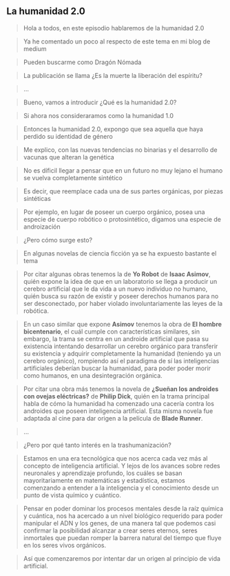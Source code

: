 ## La humanidad 2.0

> Hola a todos, en este episodio hablaremos de la humanidad 2.0

> Ya he comentado un poco al respecto de este tema en mi blog de medium

> Pueden buscarme como Dragón Nómada

> La publicación se llama ¿Es la muerte la liberación del espíritu?

> ...

> Bueno, vamos a introducir ¿Qué es la humanidad 2.0?

> Si ahora nos consideraramos como la humanidad 1.0

> Entonces la humanidad 2.0, expongo que sea aquella que haya perdido su identidad de género

> Me explico, con las nuevas tendencias no binarias y el desarrollo de vacunas que alteran la genética

> No es díficil llegar a pensar que en un futuro no muy lejano el humano se vuelva completamente sintético

> Es decir, que reemplace cada una de sus partes orgánicas, por piezas sintéticas

> Por ejemplo, en lugar de poseer un cuerpo orgánico, posea una especie de cuerpo robótico o protosintético, digamos una especie de androización

> ¿Pero cómo surge esto?

> En algunas novelas de ciencia ficción ya se ha expuesto bastante el tema

> Por citar algunas obras tenemos la de **Yo Robot** de **Isaac Asimov**, quién expone la idea de que en un laboratorio se llega a producir un cerebro artificial que le da vida a un nuevo individuo no humano, quién busca su razón de existir y poseer derechos humanos para no ser desconectado, por haber violado involuntariamente las leyes de la robótica.

> En un caso similar que expone **Asimov** tenemos la obra de **El hombre bicentenario**, el cuál cumple con características similares, sin embargo, la trama se centra en un androide artificial que pasa su existencia intentando desarrollar un cerebro orgánico para transferir su existencia y adquirir completamente la humanidad (teniendo ya un cerebro orgánico), rompiendo así el paradigma de sí las inteligencias artificiales deberían buscar la humanidad, para poder poder morir como humanos, en una desintegración orgánica.

> Por citar una obra más tenemos la novela de **¿Sueñan los androides con ovejas eléctricas?** de **Philip Dick**, quién en la trama principal habla de cómo la humanidad ha comenzado una cacería contra los androides que poseen inteligencia artificial. Esta misma novela fue adaptada al cine para dar origen a la película de **Blade Runner**.

> ...

> ¿Pero por qué tanto interés en la trashumanización?

> Estamos en una era tecnológica que nos acerca cada vez más al concepto de inteligencia artificial. Y lejos de los avances sobre redes neuronales y aprendizaje profundo, los cuáles se basan mayoritariamente en matemáticas y estadística, estamos comenzando a entender a la inteligencia y el conocimiento desde un punto de vista químico y cuántico.

> Pensar en poder dominar los procesos mentales desde la raíz química y cuántica, nos ha acercado a un nivel biológico requerido para poder manipular el ADN y los genes, de una manera tal que podemos casi confirmar la posibilidad alcanzar a crear seres eternos, seres inmortales que puedan romper la barrera natural del tiempo que fluye en los seres vivos orgánicos.

> Así que comenzaremos por intentar dar un origen al principio de vida artificial.

